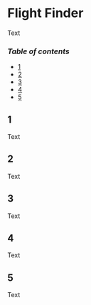 # Flight Finder

Text


### *Table of contents*
- [1](#1)
- [2](#2)
- [3](#3)
- [4](#4)
- [5](#5)


## 1
Text

## 2
Text

## 3
Text

## 4
Text

## 5
Text
